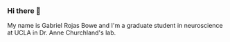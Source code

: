 ### Hi there 👋

My name is Gabriel Rojas Bowe and I'm a graduate student in neuroscience at UCLA in Dr. Anne Churchland's lab.
